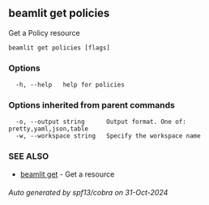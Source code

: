 ## beamlit get policies

Get a Policy resource

```
beamlit get policies [flags]
```

### Options

```
  -h, --help   help for policies
```

### Options inherited from parent commands

```
  -o, --output string      Output format. One of: pretty,yaml,json,table
  -w, --workspace string   Specify the workspace name
```

### SEE ALSO

* [beamlit get](beamlit_get.md)	 - Get a resource

###### Auto generated by spf13/cobra on 31-Oct-2024
